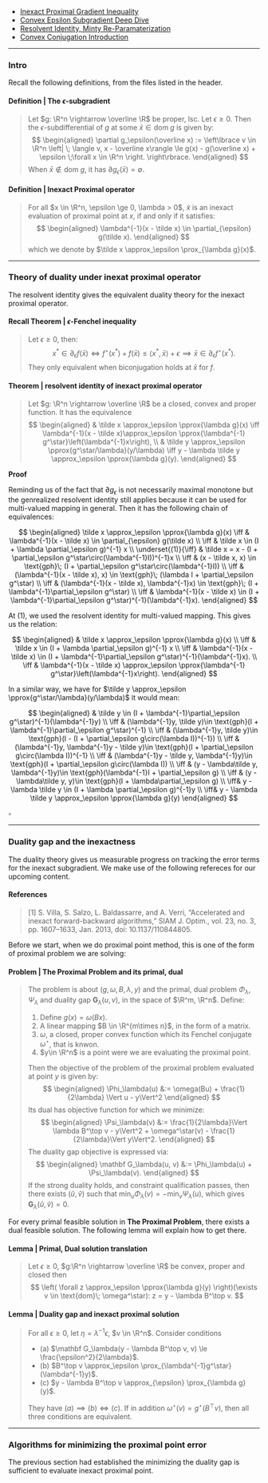 - [Inexact Proximal Gradient Inequality](../Proximal%20Methods/Inexact%20Proximal%20Gradient%20Inequality.md)
- [Convex Epsilon Subgradient Deep Dive](../Non-Smooth%20Calculus/Convex%20Epsilon%20Subgradient%20Deep%20Dive.md)
- [Resolvent Identity, Minty Re-Paramaterization](../Operators%20Theory/Resolvent%20Identity,%20Minty%20Re-Paramaterization.md)
- [Convex Conjugation Introduction](../Duality/Convex%20Conjugation%20Introduction.md)

---
### **Intro**

Recall the following definitions, from the files listed in the header.  

#### **Definition | The $\epsilon$-subgradient**
> Let $g: \R^n \rightarrow \overline \R$ be proper, lsc. 
> Let $\epsilon \ge 0$. 
> Then the $\epsilon$-subdifferential of $g$ at some $\bar x \in \text{dom}\;g$ is given by: 
> $$
> \begin{aligned}
>     \partial g_\epsilon(\overline x) := 
>     \left\lbrace
>         v \in \R^n \left| \; 
>             \langle v, x - \overline x\rangle \le 
>             g(x) - g(\overline x) + \epsilon \;\forall x \in \R^n
>         \right. 
>     \right\rbrace.
> \end{aligned}
> $$
> When $\bar x \not \in \text{dom}\; g$, it has $\partial g_\epsilon(\bar x) = \emptyset$. 

#### **Definition | Inexact Proximal operator**
> For all $x \in \R^n, \epsilon \ge 0, \lambda > 0$, $\tilde x$ is an inexact evaluation of proximal point at $x$, if and only if it satisfies: 
> $$
> \begin{aligned}
>     \lambda^{-1}(x - \tilde x) \in \partial_{\epsilon} g(\tilde x). 
> \end{aligned}
> $$
> which we denote by $\tilde x \approx_\epsilon \prox_{\lambda g}(x)$. 

---
### **Theory of duality under inexat proximal operator**

The resolvent identity gives the equivalent duality theory for the inexact proximal operator. 

#### **Recall Theorem | $\epsilon$-Fenchel inequality**
> Let $\epsilon \ge 0$, then:
> $$
>     x^* \in \partial_\epsilon f(\bar x)\iff f^\star(x^*) + f(\bar x) \le \langle x^*, \bar x\rangle + \epsilon \implies \bar x \in \partial_\epsilon f^\star(x^*).
> $$
> They only equivalent when biconjugation holds at $\bar x$ for $f$. 


#### **Theorem | resolvent identity of inexact proximal operator**
> Let $g: \R^n \rightarrow \overline \R$ be a closed, convex and proper function. 
> It has the equivalence
> $$
> \begin{aligned}
>     & \tilde x \approx_\epsilon \pprox{\lambda g}(x) \iff 
>     \lambda^{-1}(x - \tilde x)\approx_\epsilon \pprox{\lambda^{-1} g^\star}\left(\lambda^{-1}x\right), 
>     \\
>     & \tilde y \approx_\epsilon \pprox{g^\star/\lambda}(y/\lambda)
>     \iff 
>     y - \lambda \tilde y \approx_\epsilon \pprox{\lambda g}(y). 
> \end{aligned}
> $$

**Proof**

Reminding us of the fact that $\partial g_{\epsilon}$ is not necessarily maximal monotone but the genrealized resolvent identity still applies because it can be used for multi-valued mapping in general. 
Then it has the following chain of equivalences: 

$$
\begin{aligned}
    \tilde x \approx_\epsilon \pprox{\lambda g}(x)
    \iff & 
    \lambda^{-1}(x - \tilde x) \in \partial_{\epsilon} g(\tilde x)
    \\
    \iff &
    \tilde x \in (I + \lambda \partial_\epsilon g)^{-1} x
    \\
    \underset{(1)}{\iff} &
    \tilde x = x - (I + \partial_\epsilon g^\star\circ(\lambda^{-1}I))^{-1}x
    \\
    \iff &
    (x - \tilde x, x) \in
    \text{gph}\; (I + \partial_\epsilon g^\star\circ(\lambda^{-1}I))
    \\
    \iff &
    (\lambda^{-1}(x - \tilde x), x) \in
    \text{gph}\; (\lambda I + \partial_\epsilon g^\star)
    \\
    \iff &
    (\lambda^{-1}(x - \tilde x), \lambda^{-1}x) \in
    \text{gph}\; (I + \lambda^{-1}\partial_\epsilon g^\star)
    \\
    \iff &
    \lambda^{-1}(x - \tilde x) \in 
    (I + \lambda^{-1}\partial_\epsilon g^\star)^{-1}(\lambda^{-1}x). 
\end{aligned}
$$

At (1), we used the resolvent identity for multi-valued mapping. 
This gives us the relation: 

$$
\begin{aligned}
    & \tilde x \approx_\epsilon \pprox{\lambda g}(x)
    \\
    \iff &
    \tilde x \in (I + \lambda \partial_\epsilon g)^{-1} x
    \\
    \iff &
    \lambda^{-1}(x - \tilde x) \in 
    (I + \lambda^{-1}\partial_\epsilon g^\star)^{-1}(\lambda^{-1}x). 
    \\
    \iff &
    \lambda^{-1}(x - \tilde x) \approx_\epsilon 
    \pprox{\lambda^{-1} g^\star}\left(\lambda^{-1}x\right). 
\end{aligned}
$$

In a similar way, we have for $\tilde y \approx_\epsilon \pprox{g^\star/\lambda}(y/\lambda)$ it would mean: 

$$
\begin{aligned}
    & 
    \tilde y 
    \in (I + \lambda^{-1}\partial_\epsilon g^\star)^{-1}(\lambda^{-1}y)
    \\
    \iff &
    (\lambda^{-1}y, \tilde y)\in 
    \text{gph}(I + \lambda^{-1}\partial_\epsilon g^\star)^{-1}
    \\
    \iff &
    (\lambda^{-1}y, \tilde y)\in 
    \text{gph}(I - (I + \partial_\epsilon g\circ(\lambda I))^{-1})
    \\
    \iff &
    (\lambda^{-1}y, \lambda^{-1}y - \tilde y)\in 
    \text{gph}(I + \partial_\epsilon g\circ(\lambda I))^{-1}
    \\
    \iff &
    (\lambda^{-1}y - \tilde y, \lambda^{-1}y)\in 
    \text{gph}(I + \partial_\epsilon g\circ(\lambda I))
    \\
    \iff &
    (y - \lambda\tilde y, \lambda^{-1}y)\in 
    \text{gph}(\lambda^{-1}I + \partial_\epsilon g)
    \\
    \iff &
    (y - \lambda\tilde y, y)\in 
    \text{gph}(I + \lambda\partial_\epsilon g)
    \\
    \iff& 
    y - \lambda \tilde y \in 
    (I + \lambda \partial_\epsilon g)^{-1}y
    \\
    \iff& 
    y - \lambda \tilde y \approx_\epsilon \pprox{\lambda g}(y)
\end{aligned}
$$


$\square$

---
### **Duality gap and the inexactness**

The duality theory gives us measurable progress on tracking the error terms for the inexact subgradient. 
We make use of the following refereces for our upcoming content. 

#### **References**
> [1] S. Villa, S. Salzo, L. Baldassarre, and A. Verri, “Accelerated and inexact forward-backward algorithms,” SIAM J. Optim., vol. 23, no. 3, pp. 1607–1633, Jan. 2013, doi: 10.1137/110844805.

Before we start, when we do proximal point method, this is one of the form of proximal problem we are solving: 

#### **Problem | The Proximal Problem and its primal, dual**
> The problem is about $(g, \omega, B, \lambda, y)$ and the primal, dual problem $\Phi_\lambda, \Psi_\lambda$ and duality gap $\mathbf G_\lambda(u, v)$, in the space of $\R^m, \R^n$. 
> Define: 
> 1. Define $g(x) = \omega (Bx)$. 
> 2. A linear mapping $B \in \R^{m\times n}$, in the form of a matrix. 
> 3. $\omega$, a closed, proper convex function which its Fenchel conjugate $\omega^\star$, that is knwon. 
> 4. $y\in \R^n$ is a point were we are evaluating the proximal point. 
> 
> Then the objective of the problem of the proximal problem evaluated at point $y$ is given by: 
> $$
> \begin{aligned}
>     \Phi_\lambda(u) &:= 
>     \omega(Bu) + \frac{1}{2\lambda} \Vert u - y\Vert^2
> \end{aligned}
> $$
> Its dual has objective function for which we minimize: 
> $$
> \begin{aligned}
>     \Psi_\lambda(v) &:=
>     \frac{1}{2\lambda}\Vert \lambda B^\top v - y\Vert^2
>     + \omega^\star(v) - \frac{1}{2\lambda}\Vert y\Vert^2. 
> \end{aligned}
> $$
> The duality gap objective is expressed via: 
> $$
> \begin{aligned}
>     \mathbf G_\lambda(u, v) &:= 
>     \Phi_\lambda(u) + \Psi_\lambda(v). 
> \end{aligned}
> $$
> If the strong duality holds, and constraint qualification passes, then there exists $(\hat u, \hat v)$ such that $\min_{u} \Phi_\lambda(v) = -\min_{v} \Psi_\lambda(u)$, which gives $\mathbf G_\lambda(\hat u,\hat v) = 0$. 

For every primal feasible solution in **The Proximal Problem**, there exists a dual feasible solution. 
The following lemma will explain how to get there. 

#### **Lemma | Primal, Dual solution translation**
> Let $\epsilon \ge 0$, $g:\R^n \rightarrow \overline \R$ be convex, proper and closed then 
> $$
>    \left(
>       \forall z \approx_\epsilon \pprox{\lambda g}(y) 
>    \right)(\exists v \in \text{dom}\; \omega^\star): z = y - \lambda B^\top v. 
> $$


#### **Lemma | Duality gap and inexact proximal solution**
> For all $\epsilon \ge 0$, let $\eta = \lambda^{-1}\epsilon$, $v \in \R^n$. 
> Consider conditions 
> - (a) $\mathbf G_\lambda(y - \lambda B^\top v, v) \le \frac{\epsilon^2}{2\lambda}$. 
> - (b) $B^\top v \approx_\epsilon \prox_{\lambda^{-1}g^\star}(\lambda^{-1}y)$. 
> - (c) $y - \lambda B^\top v \approx_{\epsilon} \prox_{\lambda g}(y)$. 
> 
> They have $(a)\implies (b) \iff (c)$. 
> If in addition $\omega^\star(v) = g^\star(B^\top v)$, then all three conditions are equivalent. 


---
### **Algorithms for minimizing the proximal point error**

The previous section had established the minimizing the duality gap is sufficient to evaluate inexact proximal point. 